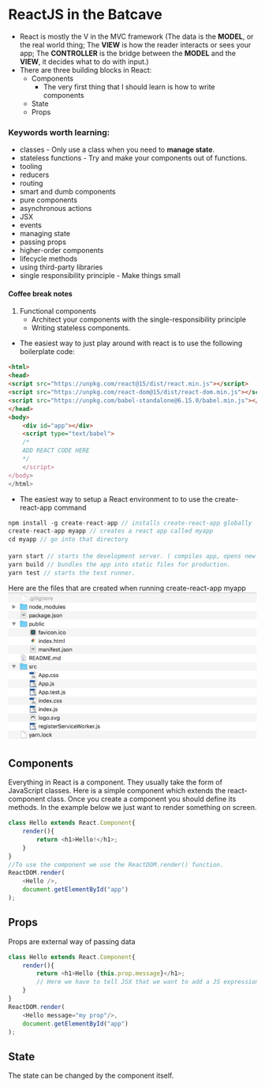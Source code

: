 # ReactJS in the Batcave

* React is mostly the V in the MVC framework (The data is the **MODEL**, or the real world thing; The **VIEW** is how the reader interacts or sees your app; The **CONTROLLER** is the bridge between the **MODEL** and the **VIEW**, it decides what to do with input.)
* There are three building blocks in React:
    * Components
         - The very first thing that I should learn is how to write components
    * State
    * Props

### Keywords worth learning:
- classes - Only use a class when you need to **manage state**.
- stateless functions - Try and make your components out of functions.
- tooling
- reducers
- routing
- smart and dumb components
- pure components
- asynchronous actions
- JSX
- events
- managing state
- passing props
- higher-order components
- lifecycle methods
- using third-party libraries
- single responsibility principle - Make things small

#### Coffee break notes
1. Functional components
    - Architect your components with the single-responsibility principle
    - Writing stateless components.

* The easiest way to just play around with react is to use the following boilerplate code:
```HTML
<html>
<head>
<script src="https://unpkg.com/react@15/dist/react.min.js"></script>
<script src="https://unpkg.com/react-dom@15/dist/react-dom.min.js"></script>
<script src="https://unpkg.com/babel-standalone@6.15.0/babel.min.js"></script>
</head>
<body>
    <div id="app"></div>
    <script type="text/babel">
    /* 
    ADD REACT CODE HERE 
    */
    </script>
</body>
</html>
```

* The easiest way to setup a React environment to to use the create-react-app command

```Javascript
npm install -g create-react-app // installs create-react-app globally
create-react-app myapp // creates a react app called myapp
cd myapp // go into that directory

yarn start // starts the development server. ( compiles app, opens new browser, monitors changes to files)
yarn build // bundles the app into static files for production.
yarn test // starts the test runner.
```
Here are the files that are created when running create-react-app myapp
![create-react-app](reactapp.png)

## Components
Everything in React is a component. They usually take the form of JavaScript classes. Here is a simple component which extends the react-component class. Once you create a component you should define its methods. In the example below we just want to render something on screen.
``` Javascript
class Hello extends React.Component{
    render(){
        return <h1>Hello!</h1>;
    }
}
//To use the component we use the ReactDOM.render() function.
ReactDOM.render(
    <Hello />, 
    document.getElementById("app")
);
```

## Props
Props are external way of passing data
``` Javascript
class Hello extends React.Component{
    render(){
        return <h1>Hello {this.prop.message}</h1>;
        // Here we have to tell JSX that we want to add a JS expression so we escape it.
    }
}
ReactDOM.render(
    <Hello message="my prop"/>, 
    document.getElementById("app")
);
```

## State
The state can be changed by the component itself.
